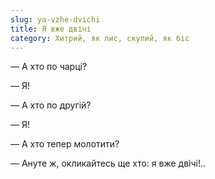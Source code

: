 ```yaml
---
slug: ya-vzhe-dvichi
title: Я вже двічі
category: Хитрий, як лис, скупий, як біс
---
```

— А хто по чарці?

— Я!

— А хто по другій?

— Я!

— А хто тепер молотити?

— Ануте ж, окликайтесь ще хто: я вже двічі!..
